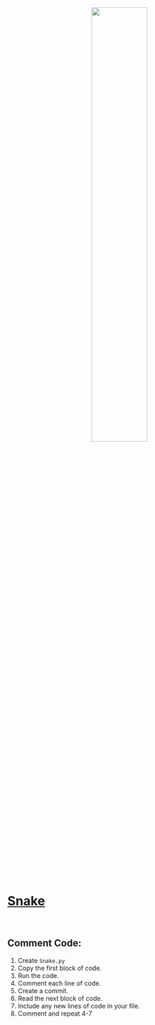 <div style="text-align:center">
        <img    src="https://d1jnx9ba8s6j9r.cloudfront.net/blog/wp-content/uploads/2019/10/final-screen-snake-game-Edureka.png"
                width="50%" 
                height="50%" />          
</div>

# [Snake](https://www.edureka.co/blog/snake-game-with-pygame/)

<br>

## Comment Code:
1. Create `Snake.py`
2. Copy the first block of code.
3. Run the code.
4. Comment each line of code.
5. Create a commit.
6. Read the next block of code. 
7. Include any new lines of code in your file.
8. Comment and repeat 4-7